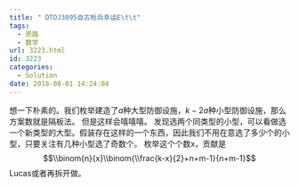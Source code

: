 ```yaml
---
title: " DTOJ3095自古枪兵幸运E\t\t"
tags:
  - 思路
  - 数学
url: 3223.html
id: 3223
categories:
  - Solution
date: 2018-08-01 14:24:04
---
```


想一下朴素的。我们枚举建造了$a$种大型防御设施，$k-2a$种小型防御设施，那么方案数就是隔板法。 但是这样会嘻嘻嘻。 发现选两个同类型的小型，可以看做选一个新类型的大型。假装存在这样的一个东西，因此我们不用在意选了多少个的小型，只要关注有几种小型选了奇数个。 枚举这个个数x，贡献是 $$\\binom{n}{x}\\binom{\\frac{k-x}{2}+n+m-1}{n+m-1}$$ Lucas或者再拆开做。